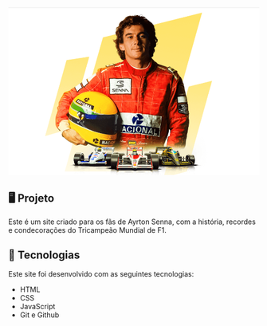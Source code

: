 <p>
    <img src="imagens/preview.png" alt="Prévia do Site"/>
</p>

## 🖥️ Projeto
Este é um site criado para os fãs de Ayrton Senna, com a história, recordes e condecorações do Tricampeão Mundial de F1.

## 🚀 Tecnologias
Este site foi desenvolvido com as seguintes tecnologias:

- HTML
- CSS
- JavaScript
- Git e Github